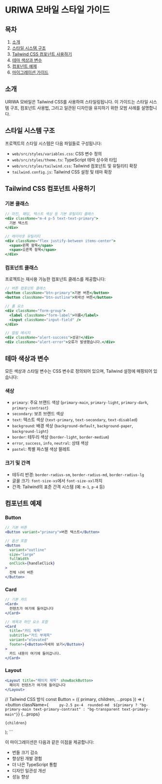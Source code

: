 # URIWA 모바일 스타일 가이드

## 목차

1. [소개](#소개)
2. [스타일 시스템 구조](#스타일-시스템-구조)
3. [Tailwind CSS 컴포넌트 사용하기](#tailwind-css-컴포넌트-사용하기)
4. [테마 색상과 변수](#테마-색상과-변수)
5. [컴포넌트 예제](#컴포넌트-예제)
6. [마이그레이션 가이드](#마이그레이션-가이드)

## 소개

URIWA 모바일은 Tailwind CSS를 사용하여 스타일링됩니다. 이 가이드는 스타일 시스템 구조, 컴포넌트 사용법, 그리고 일관된 디자인을 유지하기 위한 모범 사례를 설명합니다.

## 스타일 시스템 구조

프로젝트의 스타일 시스템은 다음 파일들로 구성됩니다:

- `web/src/styles/variables.css`: CSS 변수 정의
- `web/src/styles/theme.ts`: TypeScript 테마 상수와 타입
- `web/src/styles/tailwind.css`: Tailwind 컴포넌트 및 유틸리티 확장
- `tailwind.config.js`: Tailwind CSS 설정 및 테마 확장

## Tailwind CSS 컴포넌트 사용하기

### 기본 클래스

```jsx
// 마진, 패딩, 텍스트 색상 등 기본 유틸리티 클래스
<div className="m-4 p-5 text-text-primary">
  기본 텍스트
</div>

// 레이아웃 유틸리티
<div className="flex justify-between items-center">
  <span>왼쪽 항목</span>
  <span>오른쪽 항목</span>
</div>
```

### 컴포넌트 클래스

프로젝트는 재사용 가능한 컴포넌트 클래스를 제공합니다:

```jsx
// 버튼 컴포넌트 클래스
<button className="btn-primary">기본 버튼</button>
<button className="btn-outline">외곽선 버튼</button>

// 폼 요소
<div className="form-group">
  <label className="form-label">이름</label>
  <input className="input-field" />
</div>

// 알림 메시지
<div className="alert-success">성공!</div>
<div className="alert-error">오류가 발생했습니다.</div>
```

## 테마 색상과 변수

모든 색상과 스타일 변수는 CSS 변수로 정의되어 있으며, Tailwind 설정에 매핑되어 있습니다:

### 색상

- `primary`: 주요 브랜드 색상 (`primary-main`, `primary-light`, `primary-dark`, `primary-contrast`)
- `secondary`: 보조 브랜드 색상
- `text`: 텍스트 색상 (`text-primary`, `text-secondary`, `text-disabled`)
- `background`: 배경 색상 (`background-default`, `background-paper`, `background-light`)
- `border`: 테두리 색상 (`border-light`, `border-medium`)
- `error`, `success`, `info`, `neutral`: 상태 색상
- `pastel`: 특별 파스텔 색상 팔레트

### 크기 및 간격

- 테두리 반경: `border-radius-sm`, `border-radius-md`, `border-radius-lg`
- 글꼴 크기: `font-size-xs`에서 `font-size-xxl`까지
- 간격: Tailwind의 표준 간격 시스템 (예: `m-1`, `p-4` 등)

## 컴포넌트 예제

### Button

```jsx
// 기본 버튼
<Button variant="primary">버튼 텍스트</Button>

// 옵션 포함
<Button
  variant="outline"
  size="large"
  fullWidth
  onClick={handleClick}
>
  전체 너비 버튼
</Button>
```

### Card

```jsx
// 기본 카드
<Card>
  컨텐츠가 여기에 들어갑니다
</Card>

// 제목과 하단 요소 포함
<Card
  title="카드 제목"
  subtitle="카드 부제목"
  variant="elevated"
  footer={<Button>자세히 보기</Button>}
>
  카드 내용이 여기에 들어갑니다.
</Card>
```

### Layout

```jsx
<Layout title="페이지 제목" showBackButton>
  페이지 컨텐츠가 여기에 들어갑니다
</Layout>
```

// Tailwind CSS 방식
const Button = ({ primary, children, ...props }) => (
<button
className={`      py-2.5 px-4 
      rounded-md 
      ${primary ? "bg-primary-main text-primary-contrast" : "bg-transparent text-primary-main"}
   `}
{...props}

>

    {children}

  </button>
);
```

이 마이그레이션은 다음과 같은 이점을 제공합니다:

- 번들 크기 감소
- 향상된 개발 경험
- 더 나은 TypeScript 통합
- 디자인 일관성 개선
- 성능 향상

